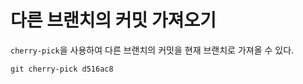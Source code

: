 # 다른 브랜치의 커밋 가져오기

`cherry-pick`을 사용하여 다른 브랜치의 커밋을 현재 브랜치로 가져올 수 있다.

```
git cherry-pick d516ac8
```